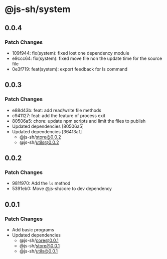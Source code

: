 # @js-sh/system

## 0.0.4

### Patch Changes

- 109f944: fix(system): fixed lost one dependency module
- e9ccc64: fix(system): fixed move file non the update time for the source file
- 0e3f719: feat(system): export feedback for ls command

## 0.0.3

### Patch Changes

- e88d43b: feat: add read/write file methods
- c941127: feat: add the feature of process exit
- 80506a5: chore: update npm scripts and limit the files to publish
- Updated dependencies [80506a5]
- Updated dependencies [36413af]
  - @js-sh/store@0.0.2
  - @js-sh/utils@0.0.2

## 0.0.2

### Patch Changes

- 981f970: Add the `ls` method
- 5391eb0: Move @js-sh/core to dev dependency

## 0.0.1

### Patch Changes

- Add basic programs
- Updated dependencies
  - @js-sh/core@0.0.1
  - @js-sh/store@0.0.1
  - @js-sh/utils@0.0.1
